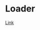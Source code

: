 # Loader

<a href="https://krbnjsf.github.io/Loader"><span style="font-weight=bold;">Link</span></a>
